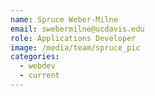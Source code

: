 ```yaml
---
name: Spruce Weber-Milne
email: swebermilne@ucdavis.edu
role: Applications Developer
image: /media/team/spruce_pic
categories:
  - webdev
  - current
---
```


